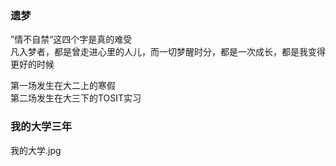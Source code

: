 ### 遗梦
”情不自禁“这四个字是真的难受  
凡入梦者，都是曾走进心里的人儿，而一切梦醒时分，都是一次成长，都是我变得更好的时候  

第一场发生在大二上的寒假  
第二场发生在大三下的TOSIT实习  

### 我的大学三年
我的大学.jpg
